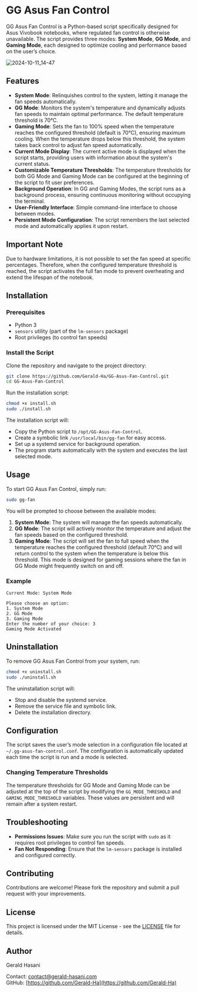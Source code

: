
# GG Asus Fan Control

GG Asus Fan Control is a Python-based script specifically designed for Asus Vivobook notebooks, where regulated fan control is otherwise unavailable. The script provides three modes: **System Mode**, **GG Mode**, and **Gaming Mode**, each designed to optimize cooling and performance based on the user’s choice.

![2024-10-11_14-47](https://github.com/user-attachments/assets/61cc254f-a5a7-4c05-a470-4ed0263b01e0)


## Features

- **System Mode**: Relinquishes control to the system, letting it manage the fan speeds automatically.
- **GG Mode**: Monitors the system's temperature and dynamically adjusts fan speeds to maintain optimal performance. The default temperature threshold is 70°C.
- **Gaming Mode**: Sets the fan to 100% speed when the temperature reaches the configured threshold (default is 70°C), ensuring maximum cooling. When the temperature drops below this threshold, the system takes back control to adjust fan speed automatically.
- **Current Mode Display**: The current active mode is displayed when the script starts, providing users with information about the system's current status.
- **Customizable Temperature Thresholds**: The temperature thresholds for both GG Mode and Gaming Mode can be configured at the beginning of the script to fit user preferences.
- **Background Operation**: In GG and Gaming Modes, the script runs as a background process, ensuring continuous monitoring without occupying the terminal.
- **User-Friendly Interface**: Simple command-line interface to choose between modes.
- **Persistent Mode Configuration**: The script remembers the last selected mode and automatically applies it upon restart.

## Important Note

Due to hardware limitations, it is not possible to set the fan speed at specific percentages. Therefore, when the configured temperature threshold is reached, the script activates the full fan mode to prevent overheating and extend the lifespan of the notebook.

## Installation

### Prerequisites

- Python 3
- `sensors` utility (part of the `lm-sensors` package)
- Root privileges (to control fan speeds)

### Install the Script

Clone the repository and navigate to the project directory:

```bash
git clone https://github.com/Gerald-Ha/GG-Asus-Fan-Control.git
cd GG-Asus-Fan-Control
```

Run the installation script:

```bash
chmod +x install.sh
sudo ./install.sh
```

The installation script will:
- Copy the Python script to `/opt/GG-Asus-Fan-Control`.
- Create a symbolic link `/usr/local/bin/gg-fan` for easy access.
- Set up a systemd service for background operation.
- The program starts automatically with the system and executes the last selected mode.

## Usage

To start GG Asus Fan Control, simply run:

```bash
sudo gg-fan
```

You will be prompted to choose between the available modes:

1. **System Mode**: The system will manage the fan speeds automatically.
2. **GG Mode**: The script will actively monitor the temperature and adjust the fan speeds based on the configured threshold.
3. **Gaming Mode**: The script will set the fan to full speed when the temperature reaches the configured threshold (default 70°C) and will return control to the system when the temperature is below this threshold. This mode is designed for gaming sessions where the fan in GG Mode might frequently switch on and off.

### Example

```
Current Mode: System Mode

Please choose an option:
1. System Mode
2. GG Mode
3. Gaming Mode
Enter the number of your choice: 3
Gaming Mode Activated
```

## Uninstallation

To remove GG Asus Fan Control from your system, run:

```bash
chmod +x uninstall.sh
sudo ./uninstall.sh
```

The uninstallation script will:
- Stop and disable the systemd service.
- Remove the service file and symbolic link.
- Delete the installation directory.

## Configuration

The script saves the user’s mode selection in a configuration file located at `~/.gg-asus-fan-control.conf`. The configuration is automatically updated each time the script is run and a mode is selected.

### Changing Temperature Thresholds

The temperature thresholds for GG Mode and Gaming Mode can be adjusted at the top of the script by modifying the `GG_MODE_THRESHOLD` and `GAMING_MODE_THRESHOLD` variables. These values are persistent and will remain after a system restart.

## Troubleshooting

- **Permissions Issues**: Make sure you run the script with `sudo` as it requires root privileges to control fan speeds.
- **Fan Not Responding**: Ensure that the `lm-sensors` package is installed and configured correctly.

## Contributing

Contributions are welcome! Please fork the repository and submit a pull request with your improvements.

## License

This project is licensed under the MIT License - see the [LICENSE](LICENSE) file for details.

## Author

Gerald Hasani

Contact: [contact@gerald-hasani.com](mailto:contact@gerald-hasani.com)  
GitHub: [https://github.com/Gerald-Ha](https://github.com/Gerald-Ha)

